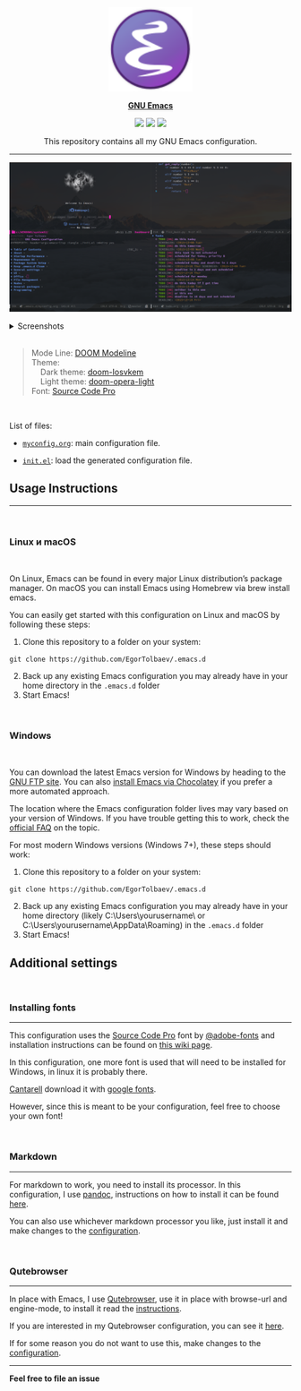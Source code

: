 <p align="center"><img src="assets/emacs-logo.svg" width=150 height=150/></p>
<p align="center"><a href="https://www.gnu.org/software/emacs/"><b>GNU Emacs</b></a></p>
<p align="center">
	<a href="https://www.gnu.org/software/emacs/"><img src="https://img.shields.io/badge/GNU%20Emacs-27.1-b48ead.svg?style=flat-square"/></a>
	<a href="https://orgmode.org/"><img src="https://img.shields.io/badge/org--mode-9.5-489a9f.svg?style=flat-square"/></a>
	<a href="https://github.com/jwiegley/use-package"><img src="https://img.shields.io/badge/use--package-2.4.1-88c0d0.svg?style=flat-square"/></a>
</p>
<p align="center">This repository contains all my GNU Emacs configuration.</p>

---

<p align="center"><img src="assets/screenshots/emacs-preview.PNG"/></p>

<details> 
  <summary>Screenshots</summary>
  Dashboard
  <p align="center"><img src="assets/screenshots/dashboard.PNG"/></p>
  Org-mode
  <p align="center"><img src="assets/screenshots/org-mode.PNG"/></p>
  Dired
  <p align="center"><img src="assets/screenshots/dired.PNG"/></p>
  Treemacs
  <p align="center"><img src="assets/screenshots/treemacs.PNG"/></p>
</details>

<br/>

<blockquote>
    Mode Line: <a href="https://github.com/seagle0128/doom-modeline">DOOM Modeline</a> <br>
	Theme:<br>
    &nbsp;&nbsp;&nbsp;&nbsp;Dark theme: <a href="https://github.com/hlissner/emacs-doom-themes/blob/screenshots/doom-Iosvkem.png">doom-Iosvkem</a><br>
    &nbsp;&nbsp;&nbsp;&nbsp;Light theme: <a href="https://github.com/hlissner/emacs-doom-themes/blob/screenshots/doom-opera-light.png">doom-opera-light</a>
    <br>
    Font: <a href="https://github.com/adobe-fonts/source-code-pro">Source Code Pro</a>
</blockquote>

<br/>

List of files:

- [`myconfig.org`](https://github.com/EgorTolbaev/.emacs.d/blob/master/myconfig.org):
  main configuration file.

- [`init.el`](https://github.com/EgorTolbaev/.emacs.d/blob/master/init.el):
  load the generated configuration file.

## Usage Instructions

---

<br/>

### Linux и macOS

<br/>

On Linux, Emacs can be found in every major Linux distribution’s package manager. On macOS you can install Emacs using Homebrew via brew install emacs.

You can easily get started with this configuration on Linux and macOS by following these steps:

1. Clone this repository to a folder on your system:

```
git clone https://github.com/EgorTolbaev/.emacs.d
```

2. Back up any existing Emacs configuration you may already have in your home directory in the `.emacs.d` folder
3. Start Emacs!

<br/>

### Windows

<br/>

You can download the latest Emacs version for Windows by heading to the [GNU FTP site](https://ftp.gnu.org/gnu/emacs/windows/). You can also [install Emacs via Chocolatey](https://community.chocolatey.org/packages/Emacs) if you prefer a more automated approach.

The location where the Emacs configuration folder lives may vary based on your version of Windows. If you have trouble getting this to work, check the [official FAQ](https://www.gnu.org/software/emacs/manual/html_node/efaq-w32/Location-of-init-file.html#Location-of-init-file) on the topic.

For most modern Windows versions (Windows 7+), these steps should work:

1. Clone this repository to a folder on your system:

```
git clone https://github.com/EgorTolbaev/.emacs.d
```

2. Back up any existing Emacs configuration you may already have in your home directory (likely C:\Users\yourusername\ or C:\Users\yourusername\AppData\Roaming\) in the `.emacs.d` folder
3. Start Emacs!

## Additional settings

<br/>

### Installing fonts

---

This configuration uses the [Source Code Pro](https://github.com/adobe-fonts/source-code-pro) font by [@adobe-fonts](https://github.com/adobe-fonts) and installation instructions can be found on [this wiki page](https://github.com/adobe-fonts/source-code-pro/releases/tag/2.038R-ro%2F1.058R-it%2F1.018R-VAR).

In this configuration, one more font is used that will need to be installed for Windows, in linux it is probably there.

[Cantarell](https://github.com/GNOME/cantarell-fonts) download it with [google fonts](https://fonts.google.com/specimen/Cantarell).

However, since this is meant to be your configuration, feel free to choose your own font!

<br/>

### Markdown

---

For markdown to work, you need to install its processor. In this configuration, I use [pandoc](https://pandoc.org/), instructions on how to install it can be found [here](https://pandoc.org/installing.html).

You can also use whichever markdown processor you like, just install it and make changes to the [configuration](https://github.com/EgorTolbaev/.emacs.d/blob/master/myconfig.org#markdown).

<br/>

### Qutebrowser

---

In place with Emacs, I use [Qutebrowser](https://qutebrowser.org/), use it in place with browse-url and engine-mode, to install it read the [instructions](https://qutebrowser.org/doc/install.html).

If you are interested in my Qutebrowser configuration, you can see it [here](https://github.com/EgorTolbaev/dotfiles/tree/master/qutebrowser).

If for some reason you do not want to use this, make changes to the [configuration](https://github.com/EgorTolbaev/.emacs.d/blob/master/myconfig.org#browser).

---

**Feel free to file an issue**
